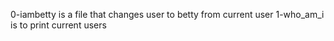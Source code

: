 0-iambetty is a file that changes user to betty from current user
1-who_am_i is to print current users
